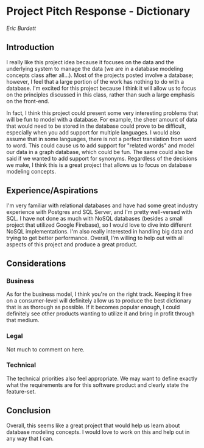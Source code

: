 # Project Pitch Response - Dictionary
_Eric Burdett_

## Introduction

I really like this project idea because it focuses on the data and the underlying system to manage the data (we are in a database modeling concepts class after all...). Most of the projects posted involve a database; however, I feel that a large portion of the work has nothing to do with a database. I'm excited for this project because I think it will allow us to focus on the principles discussed in this class, rather than such a large emphasis on the front-end.

In fact, I think this project could present some very interesting problems that will be fun to model with a database. For example, the sheer amount of data that would need to be stored in the database could prove to be difficult, especially when you add support for multiple languages. I would also assume that in some languages, there is not a perfect translation from word to word. This could cause us to add support for "related words" and model our data in a graph database, which could be fun. The same could also be said if we wanted to add support for synonyms. Regardless of the decisions we make, I think this is a great project that allows us to focus on database modeling concepts.

## Experience/Aspirations

I'm very familiar with relational databases and have had some great industry experience with Postgres and SQL Server, and I'm pretty well-versed with SQL. I have not done as much with NoSQL databases (besides a small project that utilized Google Firebase), so I would love to dive into different NoSQL implementations. I'm also really interested in handling big data and trying to get better performance. Overall, I'm willing to help out with all aspects of this project and produce a great product.

## Considerations

### Business

As for the business model, I think you're on the right track. Keeping it free on a consumer-level will definitely allow us to produce the best dictionary that is as thorough as possible. If it becomes popular enough, I could definitely see other products wanting to utilize it and bring in profit through that medium.

### Legal

Not much to comment on here. 

### Technical

The technical priorities also feel appropriate. We may want to define exactly what the requirements are for this software product and clearly state the feature-set.

## Conclusion

Overall, this seems like a great project that would help us learn about database modeling concepts. I would love to work on this and help out in any way that I can.
